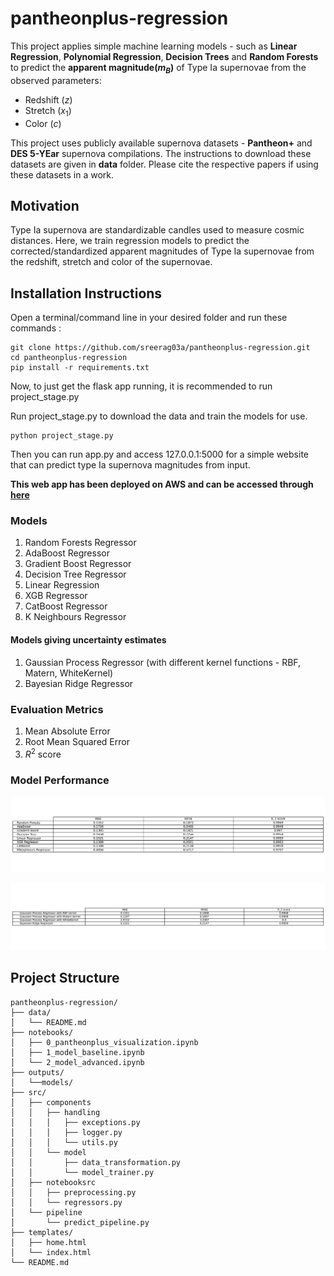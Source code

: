 # pantheonplus-regression

This project applies simple machine learning models - such as **Linear Regression**, **Polynomial Regression**, **Decision Trees** and **Random Forests** to predict the **apparent magnitude($m_B$)** of Type Ia supernovae from the observed parameters:

- Redshift ($z$)
- Stretch ($x_1$)
- Color ($c$)

This project uses publicly available supernova datasets - **Pantheon+** and **DES 5-YEar** supernova compilations. The instructions to download these datasets are given in **data** folder. Please cite the respective papers if using these datasets in a work.

## Motivation

Type Ia supernova are standardizable candles used to measure cosmic distances. Here, we train regression models to predict the corrected/standardized apparent magnitudes of Type Ia supernovae from the redshift, stretch and color of the supernovae.

## Installation Instructions

Open a terminal/command line in your desired folder and run these commands :

```
git clone https://github.com/sreerag03a/pantheonplus-regression.git
cd pantheonplus-regression
pip install -r requirements.txt

```

Now, to just get the flask app running, it is recommended to run project_stage.py

Run project_stage.py to download the data and train the models for use.

```
python project_stage.py
```

Then you can run app.py and access 127.0.0.1:5000 for a simple website that can predict type Ia supernova magnitudes from input.

**This web app has been deployed on AWS and can be accessed through [here](http://pantheonplus-regression-env.eba-92ywm24p.ap-south-1.elasticbeanstalk.com/)**

### Models

1. Random Forests Regressor
2. AdaBoost Regressor
3. Gradient Boost Regressor
4. Decision Tree Regressor
5. Linear Regression
6. XGB Regressor
7. CatBoost Regressor
8. K Neighbours Regressor

#### Models giving uncertainty estimates

1. Gaussian Process Regressor (with different kernel functions - RBF, Matern, WhiteKernel)
2. Bayesian Ridge Regressor

### Evaluation Metrics

1. Mean Absolute Error
2. Root Mean Squared Error
3. $R^2$ score

### Model Performance

![Model Performance](outputs/metrics.png)

![Model Performance1](outputs/metrics2.png)

## Project Structure

```text
pantheonplus-regression/
├── data/
│   └── README.md
├── notebooks/
│   ├── 0_pantheonplus_visualization.ipynb
│   ├── 1_model_baseline.ipynb
│   └── 2_model_advanced.ipynb
├── outputs/
│   └──models/
├── src/
│   ├── components
│   │   ├── handling
│   │   │   ├── exceptions.py
│   │   │   ├── logger.py
│   │   │   └── utils.py
│   │   └── model
│   │       ├── data_transformation.py
│   │       └── model_trainer.py
│   ├── notebooksrc
│   │   ├── preprocessing.py
│   │   └── regressors.py
│   └── pipeline
│       └── predict_pipeline.py
├── templates/
│   ├── home.html
│   └── index.html
└── README.md
```
